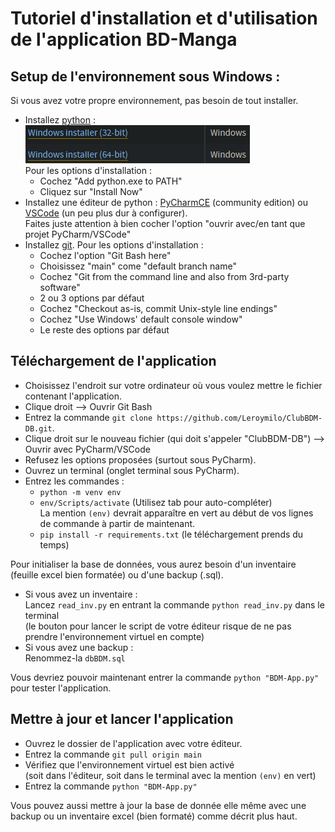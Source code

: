 # Tutoriel d'installation et d'utilisation de l'application BD-Manga

## Setup de l'environnement sous Windows :
Si vous avez votre propre environnement, pas besoin de tout installer.

- Installez [python](https://www.python.org/downloads/) :</br>
![](2022-10-17-20-38-08.png)</br>
Pour les options d'installation :
    - Cochez "Add python.exe to PATH"
    - Cliquez sur "Install Now"
- Installez une éditeur de python : [PyCharmCE](https://www.jetbrains.com/pycharm/download/#section=windows) (community edition)
ou [VSCode](https://code.visualstudio.com/download) (un peu plus dur à configurer).</br>
Faites juste attention à bien cocher l'option "ouvrir avec/en tant que projet PyCharm/VSCode"
- Installez [git](https://git-scm.com/downloads). Pour les options d'installation :
    - Cochez l'option "Git Bash here"
    - Choisissez "main" come "default branch name"
    - Cochez "Git from the command line and also from 3rd-party software"
    - 2 ou 3 options par défaut
    - Cochez "Checkout as-is, commit Unix-style line endings"
    - Cochez "Use Windows' default console window"
    - Le reste des options par défaut

## Téléchargement de l'application

- Choisissez l'endroit sur votre ordinateur où vous voulez mettre le fichier contenant l'application.
- Clique droit --> Ouvrir Git Bash
- Entrez la commande `git clone https://github.com/Leroymilo/ClubBDM-DB.git`.
- Clique droit sur le nouveau fichier (qui doit s'appeler "ClubBDM-DB") --> Ouvrir avec PyCharm/VSCode
- Refusez les options proposées (surtout sous PyCharm).
- Ouvrez un terminal (onglet terminal sous PyCharm).
- Entrez les commandes :
    - `python -m venv env`
    - `env/Scripts/activate` (Utilisez tab pour auto-compléter)</br>
    La mention `(env)` devrait apparaître en vert au début de vos lignes de commande à partir de maintenant.
    - `pip install -r requirements.txt` (le téléchargement prends du temps)

Pour initialiser la base de données, vous aurez besoin d'un inventaire (feuille excel bien formatée) ou d'une backup (.sql).

- Si vous avez un inventaire :</br>
    Lancez `read_inv.py` en entrant la commande `python read_inv.py` dans le terminal</br>
    (le bouton pour lancer le script de votre éditeur risque de ne pas prendre l'environnement virtuel en compte)
- Si vous avez une backup :</br>
    Renommez-la `dbBDM.sql`

Vous devriez pouvoir maintenant entrer la commande `python "BDM-App.py"` pour tester l'application.

## Mettre à jour et lancer l'application

- Ouvrez le dossier de l'application avec votre éditeur.
- Entrez la commande `git pull origin main`
- Vérifiez que l'environnement virtuel est bien activé</br>(soit dans l'éditeur, soit dans le terminal avec la mention `(env)` en vert)
- Entrez la commande `python "BDM-App.py"`

Vous pouvez aussi mettre à jour la base de donnée elle même avec une backup ou un inventaire excel (bien formaté) comme décrit plus haut.